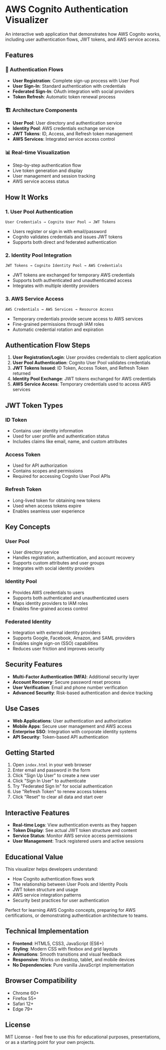 # AWS Cognito Authentication Visualizer

An interactive web application that demonstrates how AWS Cognito works, including user authentication flows, JWT tokens, and AWS service access.

## Features

### 🔐 Authentication Flows
- **User Registration**: Complete sign-up process with User Pool
- **User Sign-In**: Standard authentication with credentials
- **Federated Sign-In**: OAuth integration with social providers
- **Token Refresh**: Automatic token renewal process

### 🏗️ Architecture Components
- **User Pool**: User directory and authentication service
- **Identity Pool**: AWS credentials exchange service
- **JWT Tokens**: ID, Access, and Refresh token management
- **AWS Services**: Integrated service access control

### 📊 Real-time Visualization
- Step-by-step authentication flow
- Live token generation and display
- User management and session tracking
- AWS service access status

## How It Works

### 1. User Pool Authentication
```
User Credentials → Cognito User Pool → JWT Tokens
```
- Users register or sign in with email/password
- Cognito validates credentials and issues JWT tokens
- Supports both direct and federated authentication

### 2. Identity Pool Integration
```
JWT Tokens → Cognito Identity Pool → AWS Credentials
```
- JWT tokens are exchanged for temporary AWS credentials
- Supports both authenticated and unauthenticated access
- Integrates with multiple identity providers

### 3. AWS Service Access
```
AWS Credentials → AWS Services → Resource Access
```
- Temporary credentials provide secure access to AWS services
- Fine-grained permissions through IAM roles
- Automatic credential rotation and expiration

## Authentication Flow Steps

1. **User Registration/Login**: User provides credentials to client application
2. **User Pool Authentication**: Cognito User Pool validates credentials
3. **JWT Tokens Issued**: ID Token, Access Token, and Refresh Token returned
4. **Identity Pool Exchange**: JWT tokens exchanged for AWS credentials
5. **AWS Service Access**: Temporary credentials used to access AWS services

## JWT Token Types

### ID Token
- Contains user identity information
- Used for user profile and authentication status
- Includes claims like email, name, and custom attributes

### Access Token
- Used for API authorization
- Contains scopes and permissions
- Required for accessing Cognito User Pool APIs

### Refresh Token
- Long-lived token for obtaining new tokens
- Used when access tokens expire
- Enables seamless user experience

## Key Concepts

### User Pool
- User directory service
- Handles registration, authentication, and account recovery
- Supports custom attributes and user groups
- Integrates with social identity providers

### Identity Pool
- Provides AWS credentials to users
- Supports both authenticated and unauthenticated users
- Maps identity providers to IAM roles
- Enables fine-grained access control

### Federated Identity
- Integration with external identity providers
- Supports Google, Facebook, Amazon, and SAML providers
- Enables single sign-on (SSO) capabilities
- Reduces user friction and improves security

## Security Features

- **Multi-Factor Authentication (MFA)**: Additional security layer
- **Account Recovery**: Secure password reset process
- **User Verification**: Email and phone number verification
- **Advanced Security**: Risk-based authentication and device tracking

## Use Cases

- **Web Applications**: User authentication and authorization
- **Mobile Apps**: Secure user management and AWS access
- **Enterprise SSO**: Integration with corporate identity systems
- **API Security**: Token-based API authentication

## Getting Started

1. Open `index.html` in your web browser
2. Enter email and password in the form
3. Click "Sign Up User" to create a new user
4. Click "Sign In User" to authenticate
5. Try "Federated Sign In" for social authentication
6. Use "Refresh Token" to renew access tokens
7. Click "Reset" to clear all data and start over

## Interactive Features

- **Real-time Logs**: View authentication events as they happen
- **Token Display**: See actual JWT token structure and content
- **Service Status**: Monitor AWS service access permissions
- **User Management**: Track registered users and active sessions

## Educational Value

This visualizer helps developers understand:
- How Cognito authentication flows work
- The relationship between User Pools and Identity Pools
- JWT token structure and usage
- AWS service integration patterns
- Security best practices for user authentication

Perfect for learning AWS Cognito concepts, preparing for AWS certifications, or demonstrating authentication architecture to teams.

## Technical Implementation

- **Frontend**: HTML5, CSS3, JavaScript (ES6+)
- **Styling**: Modern CSS with flexbox and grid layouts
- **Animations**: Smooth transitions and visual feedback
- **Responsive**: Works on desktop, tablet, and mobile devices
- **No Dependencies**: Pure vanilla JavaScript implementation

## Browser Compatibility

- Chrome 60+
- Firefox 55+
- Safari 12+
- Edge 79+

## License

MIT License - feel free to use this for educational purposes, presentations, or as a starting point for your own projects.